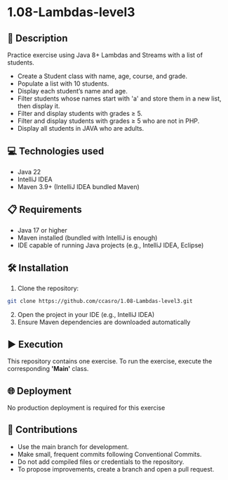 # 1.08-Lambdas-level3

## 📄 Description

Practice exercise using Java 8+ Lambdas and Streams with a list of students.

- Create a Student class with name, age, course, and grade.
- Populate a list with 10 students.
- Display each student’s name and age.
- Filter students whose names start with 'a' and store them in a new list, then display it.
- Filter and display students with grades ≥ 5.
- Filter and display students with grades ≥ 5 who are not in PHP.
- Display all students in JAVA who are adults.


## 💻 Technologies used

- Java 22
- IntelliJ IDEA
- Maven 3.9+ (IntelliJ IDEA bundled Maven)

## 📋 Requirements

- Java 17 or higher
- Maven installed (bundled with IntelliJ is enough)
- IDE capable of running Java projects (e.g., IntelliJ IDEA, Eclipse)

## 🛠️ Installation

1. Clone the repository:

```bash
git clone https://github.com/ccasro/1.08-Lambdas-level3.git
```

2. Open the project in your IDE (e.g., IntelliJ IDEA)
3. Ensure Maven dependencies are downloaded automatically

## ▶️ Execution

This repository contains one exercise. To run the exercise, execute the corresponding **'Main'** class.

## 🌐 Deployment

No production deployment is required for this exercise

## 🤝 Contributions

- Use the main branch for development.
- Make small, frequent commits following Conventional Commits.
- Do not add compiled files or credentials to the repository.
- To propose improvements, create a branch and open a pull request.